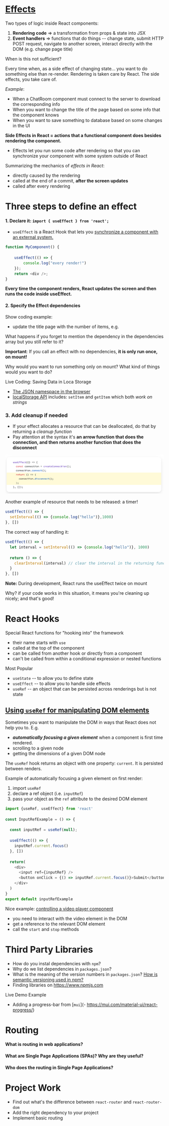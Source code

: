 
# [Effects](https://react.dev/learn/synchronizing-with-effects#step-1-declare-an-effect)

Two types of logic inside React components:
1. **Rendering code** => a transformation from props & state into JSX 
2. **Event handlers** => functions that do things -- change state, submit HTTP POST request, navigate to another screen, interact directly with the DOM (e.g. change page title)

When is this not sufficient?

Every time when, as a side effect of changing state... you want to do something else than re-render. Rendering is taken care by React. The side effects, you take care of. 

*Example*: 
- When a ChatRoom component must connect to the server to download the corresponding info
- When you want to change the title of the page based on some info that the component knows
- When you want to save something to database based on some changes in the UI


**Side Effects in React = actions that a functional component does besides rendering the component.**

- Effects let you run some code after rendering so that you can synchronize your component with some system outside of React


Summarizing the mechanics of *effects in React*: 
- directly caused by the rendering
- called at the end of a commit, **after the screen updates**
- called after every rendering

# Three steps to define an effect
#### 1. Declare it: `import { useEffect } from 'react';`

- `useEffect` is a React Hook that lets you [synchronize a component with an external system.](https://react.dev/learn/synchronizing-with-effects) 

```javascript
function MyComponent() {  

	useEffect(() => {  
		console.log("every render!")
	});  
	return <div />;  
}
```

**Every time the component renders, React updates the screen and then runs the code inside useEffect.** 


#### 2. Specify the Effect dependencies 

Show coding example: 
- update the title page with the number of items, e.g. 

What happens if you forget to mention the dependency in the dependencies array but you still refer to it? 

**Important**: If you call an effect with no dependencies, **it is only run once, on mount!**

Why would you want to run something only on mount? What kind of things would you want to do? 


Live Coding: Saving Data in Loca Storage
- [The JSON namespace in the browser](https://developer.mozilla.org/en-US/docs/Web/JavaScript/Reference/Global_Objects/JSON)
- [localStorage API](https://developer.mozilla.org/en-US/docs/Web/API/Window/localStorage) includes: `setItem` and `getItem` which both *work on strings*


### 3. Add cleanup if needed 

- If your effect allocates a resource that can be deallocated, do that by returning a *cleanup function*
- Pay attention at the syntax it's **an arrow function that does the connection, and then returns another function that does the disconnect** 


![](images/effect-with-cleanup-function.png)

Another example of resource that needs to be released: a timer!

```javascript
useEffect(() => {
  setInterval(() => {console.log("hello")},1000)
}, [])
```

The correct way of handling it: 
```javascript
useEffect(() => {
  let interval = setInterval(() => {console.log("hello")}, 1000)

  return () => {
    clearInterval(interval) // clear the interval in the returning function
  }
}, [])
```


**Note:** During development, React runs the useEffect twice on mount

Why? if your code works in this situation, it means you're cleaning up nicely; and that's good!



# React Hooks 

Special React functions for "hooking into" the framework
- their name starts with `use`
- called at the top of the component
- can be called from another hook or directly from a component
- can't be called from within a conditional expression or nested functions


Most Popular
- `useState` -- to allow you to define state
- `useEffect` -- to allow you to handle side effects
- `useRef` -- an object that can be persisted across renderings but is not state


## [Using `useRef` for manipulating DOM elements](https://react.dev/learn/manipulating-the-dom-with-refs)

Sometimes you want to manipulate the DOM in ways that React does not help you to. E.g. 
- ***automatically focusing a given element*** when a component is first time rendered.  
- scrolling to a given node
- getting the dimensions of a given DOM node


The `useRef` hook returns an object with one property: `current`. 
It is persisted between renders. 


Example of automatically focusing a given element on first render: 
1. import `useRef`
2. declare a ref object (i.e. `inputRef`)
3. pass your object as the `ref` attribute to the desired DOM element

```javascript
import {useRef, useEffect} from 'react'

const InputRefExample = () => {

  const inputRef = useRef(null);
  
  useEffect(() => {
    inputRef.current.focus()
  }, [])
  
  return(
    <div>
      <input ref={inputRef} />
      <button onClick = {() => inputRef.current.focus()}>Submit</button>
    </div>
  )
}
export default inputRefExample
```


Nice example: [controlling a video player component](https://react.dev/learn/synchronizing-with-effects#step-1-declare-an-effect)
- you need to interact with the video element in the DOM 
- get a reference to the relevant DOM element
- call the `start` and `stop` methods 


# Third Party Libraries
- How do you instal dependencies with `npm`?
- Why do we list dependencies in `packages.json`? 
- What is the meaning of the version numbers in `packages.json`? [How is semantic versioning used in npm?](https://docs.npmjs.com/about-semantic-versioning)
- Finding libraries on https://www.npmjs.com

Live Demo Example 
- Adding a progress-bar from [`mui`](- https://mui.com/material-ui/react-progress/)


# Routing

#### What is routing in web applications?

#### What are Single Page Applications (SPAs)? Why are they useful? 

#### Who does the routing in Single Page Applications? 


# Project Work
- Find out what's the difference between `react-router` and `react-router-dom`
- Add the right dependency to your project
- Implement basic routing 





